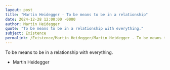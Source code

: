 ```yaml
---
layout: post
title: "Martin Heidegger - To be means to be in a relationship"
date: 2024-12-28 12:00:00 -0000
author: Martin Heidegger
quote: "To be means to be in a relationship with everything."
subject: Existence
permalink: /Existence/Martin Heidegger/Martin Heidegger - To be means to be in a relationship
---
```


To be means to be in a relationship with everything.

- Martin Heidegger
